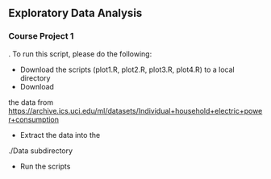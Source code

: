 
## Exploratory Data Analysis
### Course Project 1

. To run this script, please do the following:

 * Download the scripts (plot1.R, plot2.R, plot3.R, plot4.R) to a local directory
 * Download 

the data from https://archive.ics.uci.edu/ml/datasets/Individual+household+electric+power+consumption
 * Extract the data into the 

./Data subdirectory
 * Run the scripts

